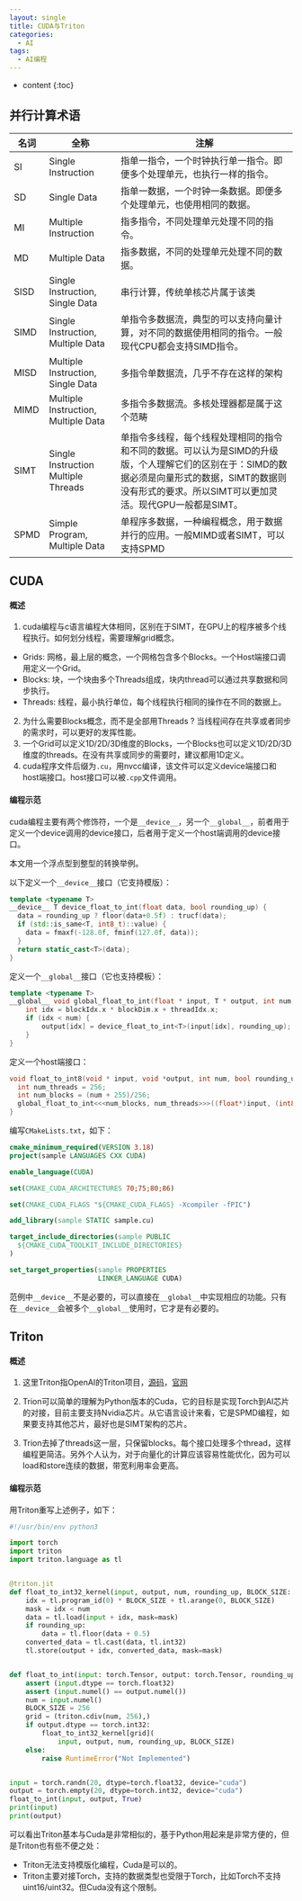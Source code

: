 ```yaml
---
layout: single
title: CUDA与Triton
categories:
  - AI
tags:
  - AI编程
---
```


* content
{:toc}
## 并行计算术语

| 名词 | 全称                                | 注解                                                         |
| ---- | ----------------------------------- | ------------------------------------------------------------ |
| SI   | Single Instruction                  | 指单一指令，一个时钟执行单一指令。即便多个处理单元，也执行一样的指令。 |
| SD   | Single Data                         | 指单一数据，一个时钟一条数据。即便多个处理单元，也使用相同的数据。 |
| MI   | Multiple Instruction                | 指多指令，不同处理单元处理不同的指令。                       |
| MD   | Multiple Data                       | 指多数据，不同的处理单元处理不同的数据。                     |
| SISD | Single Instruction, Single Data     | 串行计算，传统单核芯片属于该类                               |
| SIMD | Single Instruction, Multiple Data   | 单指令多数据流，典型的可以支持向量计算，对不同的数据使用相同的指令。一般现代CPU都会支持SIMD指令。 |
| MISD | Multiple Instruction, Single Data   | 多指令单数据流，几乎不存在这样的架构                         |
| MIMD | Multiple Instruction, Multiple Data | 多指令多数据流。多核处理器都是属于这个范畴                   |
| SIMT | Single Instruction Multiple Threads | 单指令多线程，每个线程处理相同的指令和不同的数据。可以认为是SIMD的升级版，个人理解它们的区别在于：SIMD的数据必须是向量形式的数据，SIMT的数据则没有形式的要求。所以SIMT可以更加灵活。现代GPU一般都是SIMT。 |
| SPMD | Simple Program, Multiple Data       | 单程序多数据，一种编程概念，用于数据并行的应用。一般MIMD或者SIMT，可以支持SPMD |

<!--more-->



## CUDA

#### 概述

1) cuda编程与c语言编程大体相同，区别在于SIMT，在GPU上的程序被多个线程执行。如何划分线程，需要理解grid概念。

* Grids: 网格，最上层的概念，一个网格包含多个Blocks。一个Host端接口调用定义一个Grid。
* Blocks: 块，一个块由多个Threads组成，块内thread可以通过共享数据和同步执行。
* Threads: 线程，最小执行单位，每个线程执行相同的操作在不同的数据上。

2. 为什么需要Blocks概念，而不是全部用Threads ? 当线程间存在共享或者同步的需求时，可以更好的发挥性能。
3. 一个Grid可以定义1D/2D/3D维度的Blocks，一个Blocks也可以定义1D/2D/3D维度的threads。在没有共享或同步的需要时，建议都用1D定义。
4. cuda程序文件后缀为`.cu`，用nvcc编译，该文件可以定义device端接口和host端接口。host接口可以被`.cpp`文件调用。

#### 编程示范

cuda编程主要有两个修饰符，一个是`__device__`，另一个`__global__`，前者用于定义一个device调用的device接口，后者用于定义一个host端调用的device接口。

本文用一个浮点型到整型的转换举例。

以下定义一个`__device__`接口（它支持模版）：

``` c++
template <typename T>
__device__ T device_float_to_int(float data, bool rounding_up) {
  data = rounding_up ? floor(data+0.5f) : trucf(data);
  if (std::is_same<T, int8_t)::value) {
    data = fmaxf(-128.0f, fminf(127.0f, data));
  }
  return static_cast<T>(data);
}
```

定义一个`__global__`接口（它也支持模板）：

```c++
template <typename T>
__global__ void global_float_to_int(float * input, T * output, int num, bool rounding_up) {
	int idx = blockIdx.x * blockDim.x + threadIdx.x;
	if (idx < num) {
		output[idx] = device_float_to_int<T>(input[idx], rounding_up);
	}
}
```

定义一个host端接口：

``` c++
void float_to_int8(void * input, void *output, int num, bool rounding_up) {
  int num_threads = 256;
  int num_blocks = (num + 255)/256;
  global_float_to_int<<<num_blocks, num_threads>>>((float*)input, (int8_t*)output, num, rouding_up);
}
```

编写`CMakeLists.txt`，如下：

``` cmake
cmake_minimum_required(VERSION 3.18)
project(sample LANGUAGES CXX CUDA)

enable_language(CUDA)

set(CMAKE_CUDA_ARCHITECTURES 70;75;80;86)

set(CMAKE_CUDA_FLAGS "${CMAKE_CUDA_FLAGS} -Xcompiler -fPIC")

add_library(sample STATIC sample.cu)

target_include_directories(sample PUBLIC
  ${CMAKE_CUDA_TOOLKIT_INCLUDE_DIRECTORIES}
)

set_target_properties(sample PROPERTIES
                      LINKER_LANGUAGE CUDA)
```

范例中`__device__`不是必要的，可以直接在`__global__`中实现相应的功能。只有在`__device__`会被多个`__global__`使用时，它才是有必要的。

## Triton

#### 概述

1. 这里Triton指OpenAI的Triton项目，[源码](https://github.com/triton-lang/triton)，[官网](https://triton-lang.org/main/index.html)

2. Trion可以简单的理解为Python版本的Cuda，它的目标是实现Torch到AI芯片的对接，目前主要支持Nvidia芯片。从它语言设计来看，它是SPMD编程，如果要支持其他芯片，最好也是SIMT架构的芯片。
3. Trion去掉了threads这一层，只保留blocks。每个接口处理多个thread，这样编程更简洁。另外个人认为，对于向量化的计算应该容易性能优化，因为可以load和store连续的数据，带宽利用率会更高。



#### 编程示范

用Triton重写上述例子，如下：

``` python
#!/usr/bin/env python3

import torch
import triton
import triton.language as tl


@triton.jit
def float_to_int32_kernel(input, output, num, rounding_up, BLOCK_SIZE: tl.constexpr):
    idx = tl.program_id(0) * BLOCK_SIZE + tl.arange(0, BLOCK_SIZE)
    mask = idx < num
    data = tl.load(input + idx, mask=mask)
    if rounding_up:
        data = tl.floor(data + 0.5)
    converted_data = tl.cast(data, tl.int32)
    tl.store(output + idx, converted_data, mask=mask)


def float_to_int(input: torch.Tensor, output: torch.Tensor, rounding_up: bool):
    assert (input.dtype == torch.float32)
    assert (input.numel() == output.numel())
    num = input.numel()
    BLOCK_SIZE = 256
    grid = (triton.cdiv(num, 256),)
    if output.dtype == torch.int32:
        float_to_int32_kernel[grid](
            input, output, num, rounding_up, BLOCK_SIZE)
    else:
        raise RuntimeError("Not Implemented")


input = torch.randn(20, dtype=torch.float32, device="cuda")
output = torch.empty(20, dtype=torch.int32, device="cuda")
float_to_int(input, output, True)
print(input)
print(output)
```

可以看出Triton基本与Cuda是非常相似的，基于Python用起来是非常方便的，但是Triton也有些不便之处：

* Triton无法支持模版化编程，Cuda是可以的。
* Triton主要对接Torch，支持的数据类型也受限于Torch，比如Torch不支持uint16/uint32。但Cuda没有这个限制。
